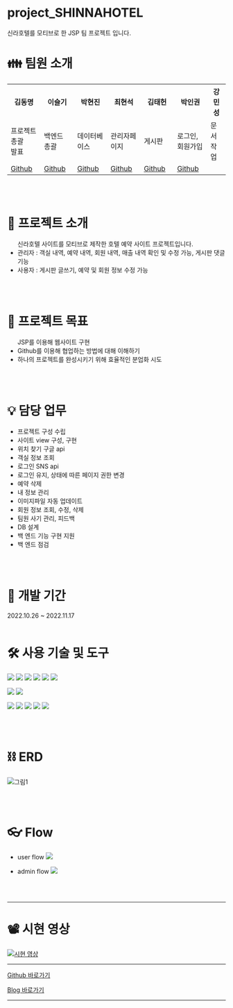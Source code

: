 # project_SHINNAHOTEL
신라호텔를 모티브로 한 JSP 팀 프로젝트 입니다.

 <h1> 👪  팀원 소개</h1>

<table>
  <tr>
    <th width="300px">김동명</th>
    <th width="300px">이슬기</th>
    <th width="300px">박현진</th>
    <th width="300px">최현석</th>
    <th width="300px">김태헌</th>
    <th width="300px">박인권</th>
    <th width="300px">강민성</th>
  </tr>
  <tr>
    <td>프로젝트 총괄 <br> 발표</td>
    <td>백엔드 총괄</td>
    <td>데이터베이스</td>
    <td>관리자페이지</td>
    <td>게시판</td>
    <td>로그인, 회원가입</td>
    <td>문서작업</td>
  </tr>
    <tr>
    <td><a href="https://github.com/kdmyeong94">Github</a></td>
    <td><a href="https://github.com/seulki412">Github</a></td>
    <td><a href="https://github.com/hyunjinjane">Github</a></td>
    <td><a href="https://github.com/hyeonseok7724">Github</a></td>
    <td><a href="https://github.com/cafe9999">Github</a></td>
    <td><a href="https://github.com/inkwons">Github</a></td>
    <td></td>
</table>
<br><br>
<h1> 📕 프로젝트 소개 </h1>
<ul> 신라호텔 사이트를 모티브로 제작한 호텔 예약 사이트 프로젝트입니다.
  <li>관리자 : 객실 내역, 예약 내역, 회원 내역, 매출 내역 확인 및 수정 가능, 게시판 댓글기능 </li>
  <li>사용자 : 게시판 글쓰기, 예약 및 회원 정보 수정 가능</li>
</ul>
<br><br>

<h1>🥇 프로젝트 목표 </h1>

<ul> JSP를 이용해 웹사이트 구현
 <li>Github를 이용해 협업하는 방법에 대해 이해하기</li>
 <li>하나의 프로젝트를 완성시키기 위해 효율적인 분업화 시도</li>
</ul>

<br><br>

<h1>💡 담당 업무 </h1>

- 프로젝트 구성 수립
- 사이트 view 구성, 구현
- 위치 찾기 구글 api
- 객실 정보 조회
- 로그인 SNS api
- 로그인 유지, 상태에 따른 페이지 권한 변경
- 예약 삭제
- 내 정보 관리
- 이미지파일 자동 업데이트
- 회원 정보 조회, 수정, 삭제
- 팀원 사기 관리, 피드백
- DB 설계
- 백 엔드 기능 구현 지원
- 백 엔드 점검


<br><br>
<h1> 📆 개발 기간 </h1>
2022.10.26 ~ 2022.11.17
<br><br>
<h1> 🛠 사용 기술 및 도구</h1>
<p>
<img src="https://img.shields.io/badge/JSP-gray?style=flat&logo=JSP&logoColor=white"/>
<img src="https://img.shields.io/badge/Java-e11f21?style=flat&logo=Java&logoColor=white"/>
<img src="https://img.shields.io/badge/jQuery-0769AD?style=flat&logo=jQuery&logoColor=white"/>
<img src="https://img.shields.io/badge/CSS3-1572B6?style=flat&logo=CSS3&logoColor=white"/>
<img src="https://img.shields.io/badge/JavaScript-F7DF1E?style=flat&logo=JavaScript&logoColor=white"/>
<img src="https://img.shields.io/badge/HTML5-E34F26?style=flat&logo=HTML5&logoColor=white"/>
</p>
<p>
 <img src="https://img.shields.io/badge/Apache Tomcat-F8DC75?style=flat&logo=Apache Tomcat&logoColor=white"/>
 <img src="https://img.shields.io/badge/Oracle-F80000?style=flat&logo=Oracle&logoColor=white"/>
</p>
<p>
  <img src="https://img.shields.io/badge/Eclipse IDE-2C2255?style=flat&logo=Eclipse IDE&logoColor=white"/>
  <img src="https://img.shields.io/badge/Visual Studio Code-007ACC?style=flat&logo=Visual Studio Code&logoColor=white"/>
  <img src="https://img.shields.io/badge/DBeaver-gray?style=flat&logo=DBeaver&logoColor=white"/>
  <img src="https://img.shields.io/badge/GitHub-181717?style=flat&logo=GitHub&logoColor=white"/>
  <img src="https://img.shields.io/badge/Discord-5865F2?style=flat&logo=Discord&logoColor=white"/>
</p>

<br><br>
<h1> ⛓ ERD </h1>

![그림1](https://user-images.githubusercontent.com/115456038/206407424-4edd143e-51b9-4e36-8f88-ba0e8bf30fc9.png)

<br><br>

<h1> 👓 Flow </h1>

- user flow
![](https://velog.velcdn.com/images/rlaehdaud511/post/c1cb4691-6053-4514-9056-2d4b485b3295/image.png)

- admin flow
![](https://velog.velcdn.com/images/rlaehdaud511/post/fc22afaf-7b70-4796-96a2-e69db8fd7abb/image.png)

<br><br>

<hr>
<h1> 📽 시현 영상</h1>

[![시현 영상](https://img.youtube.com/vi/ti43x0CIRcw/0.jpg)](https://www.youtube.com/watch?v=ti43x0CIRcw)

<hr>

<p><a href="https://github.com/kdmyeong94"> Github 바로가기</a></p>
<p><a href="https://velog.io/@rlaehdaud511"> Blog 바로가기</a> </p>
<hr>
